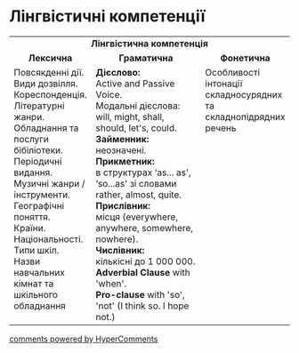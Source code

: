 <div id="hypercomments_widget" class="js-hypercomments-widget invisible"></div>

# Лінгвістичні компетенції


<table>
  <tr>
    <td align="center" colspan="3"><b>Лінгвістична компетенція</b></td>
  </tr>
            <tr>
                <td align="center"><b>Лексична</b></td>
                <td align="center"><b>Граматична</b></td>
                <td align="center"><b>Фонетична</b></td>
            </tr>
            <tr>
                <td width="25%" style="vertical-align:top !important;">
Повсякденні дії.<br>
Види дозвілля. <br>
Кореспонденція. <br>
Літературні жанри. <br>
Обладнання та послуги бібіліотеки. <br>
Періодичні видання. <br>
Музичні жанри / інструменти. <br>
Географічні поняття. <br>
Країни. <br>
Національності.<br>
Типи шкіл.<br>
Назви навчальних  кімнат та шкільного обладнання</td>
<td width="50%" style="vertical-align:top !important;">
<b>Дієслово:</b><br>
Active and Passive Vоісе.<br>
Модальні дієслова: will, might, shall, should, let's, could.<br>
<b>Займенник:</b><br>
неозначені.<br>
<b>Прикметник:</b><br>
в структурах ‘as... as', ‘so...as' зі словами rather, almost, quite. <br>
<b>Прислівник:</b> <br>
місця (everywhere, anywhere, somewhere, nowhere). <br>
<b>Числівник:</b><br> 
кількісні до 1 000 000.<br>
<b>Adverbial Clause</b> with 'when'. <br>
<b>Pro-clause</b> with 'so', 'not' (I think so. I hope not.)
</td>
<td width="25%" style="vertical-align:top !important;">Особливості інтонації складносурядних та складнопідрядних речень</td>
            </tr>
</table>

<div class="js-hypercomments-container">
    <a href="http://hypercomments.com" class="hc-link" title="comments widget">comments powered by HyperComments</a>
</div>